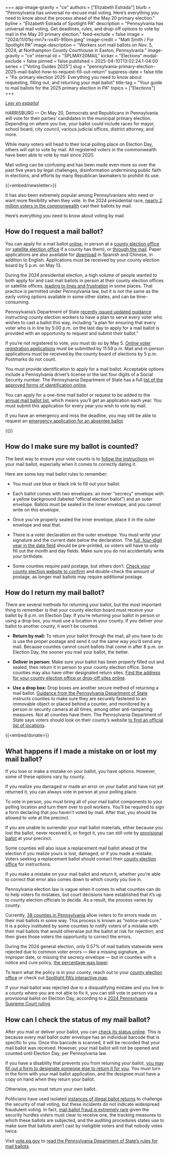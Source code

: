 +++
app-image-gravity = "ce"
authors = ["Elizabeth Estrada"]
blurb = "Pennsylvania has universal no-excuse mail voting. Here’s everything you need to know about the process ahead of the May 20 primary election."
byline = "Elizabeth Estrada of Spotlight PA"
description = "Pennsylvania has universal mail voting. Get deadlines, rules, and drop-off options to vote by mail in the May 20 primary election."
feed-exclude = false
image = "2024/11/01kj-mn7x-vx45-95bm.jpeg"
image-credit = "Matt Smith / For Spotlight PA"
image-description = "Workers sort mail ballots on Nov. 5, 2024, at Northampton County Courthouse in Easton, Pennsylvania."
image-gravity = "ce"
internal-id = "SPLMAY20MAIL"
kicker = "Elections"
modal-exclude = false
pinned = false
published = 2025-04-10T13:02:24.1-04:00
series = ["Voting Guides 2025"]
slug = "pennsylvania-primary-election-2025-mail-ballot-how-to-request-fill-out-return"
suppress-date = false
title = "Pa. primary election 2025: Everything you need to know about requesting, filling out, and returning your mail ballot"
title-tag = "Your guide to mail ballots for the 2025 primary election in PA"
topics = ["Elections"]
+++

<a href="https://www.spotlightpa.org/news/2025/04/pensilvania-elecciones-primarias-2025-votar-correo-como-llenar/"><em>Leer en español</em></a><em></em>

HARRISBURG — On May 20, Democrats and Republicans in Pennsylvania will vote for their parties’ candidates in the municipal primary election. Depending on where you live, your ballot could include races for mayor, school board, city council, various judicial offices, district attorney, and more.

While many voters will head to their local polling place on Election Day, others will opt to vote by mail. All registered voters in the commonwealth have been able to vote by mail since 2020.

Mail voting can be confusing and has been made even more so over the past five years by legal challenges, disinformation undermining public faith in elections, and efforts by many Republican lawmakers to prohibit its use.

{{<embed/newsletter>}}

It has also been extremely popular among Pennsylvanians who need or want more flexibility when they vote. In the 2024 presidential race, <a href="https://www.electionreturns.pa.gov/General/VoteByMethod?officeId=1&amp;districtId=1&amp;ElectionID=105&amp;ElectionType=G&amp;IsActive=0&amp;isRetention=0">nearly 2 million voters in the commonwealth</a> cast their ballots by mail.

Here’s everything you need to know about voting by mail:

## How do I request a mail ballot?

You can apply for a mail ballot <a href="https://www.pavoterservices.pa.gov/OnlineAbsenteeApplication/#/OnlineMailInBegin">online</a>, in person at a <a href="https://www.vote.pa.gov/Resources/Pages/Contact-Your-Election-Officials.aspx">county election office</a> (or <a href="https://vote.phila.gov/about-us/satellite-election-offices/">satellite election office</a> if a county has them), or <a href="https://www.vote.pa.gov/Voting-in-PA/pages/mail-and-absentee-ballot.aspx">through the mail</a>. Paper applications are also available for <a href="https://www.pavoterservices.pa.gov/OnlineAbsenteeApplication/#/OnlineAbsenteeBegin">download</a> in Spanish and Chinese, in addition to English. Applications must be received by your county election board by 5 p.m. on May 13.

During the 2024 presidential election, a high volume of people wanted to both apply for and cast mail ballots in person at their county election offices or satellite offices, <a href="https://apnews.com/article/pennsylvania-early-voting-problems-bucks-county-bdc20bfb2c82e29d8698c1a22feb0eae">leading to lines and frustration</a> in some places. That practice is permitted under Pennsylvania law, but it is not the same as the early voting options available in some other states, and can be time-consuming.

Pennsylvania’s Department of State <a href="https://www.pa.gov/content/dam/copapwp-pagov/en/dos/resources/voting-and-elections/directives-and-guidance/2025/2025-04-guidance-civilian%20absentee-mail%20ballot%20procedures.pdf">recently issued updated guidance</a> instructing county election workers to have a plan to serve every voter who wishes to cast a ballot this way, including “a plan for ensuring that every voter who is in line by 5:00 p.m. on the last day to apply for a mail ballot is provided with an opportunity to request and submit their ballot.”

If you’re not registered to vote, you must do so by May 5. <a href="https://www.pavoterservices.pa.gov/pages/VoterRegistrationApplication.aspx">Online voter registration applications</a> must be submitted by 11:59 p.m. Mail and in-person applications must be received by the county board of elections by 5 p.m. Postmarks do not count.

You must provide identification to apply for a mail ballot. Acceptable options include a Pennsylvania driver’s license or the last four digits of a Social Security number. The Pennsylvania Department of State has a full <a href="https://www.pa.gov/en/agencies/vote/voter-support/mail-in-and-absentee-ballot.html#accordion-dd009c8253-item-c2a744f7a8">list of the approved forms of identification online</a>.

You can apply for a one-time mail ballot or request to be added to the <a href="https://www.vote.pa.gov/Voting-in-PA/Pages/Annual-Mail-in-Voter-List.aspx">annual mail ballot list</a>, which means you’ll get an application each year. You must submit this application for every year you wish to vote by mail.

If you have an emergency and miss the deadline, you may still be able to request an <a href="https://www.pa.gov/en/agencies/vote/voter-support/mail-in-and-absentee-ballot/emergency-absentee-ballot.html">emergency application for an absentee ballot</a>.

{{<dewey-assistant>}}

## How do I make sure my ballot is counted?

The best way to ensure your vote counts is to <a href="https://www.vote.pa.gov/Voting-in-PA/Pages/Mail-and-Absentee-Ballot.aspx">follow the instructions</a> on your mail ballot, especially when it comes to correctly dating it.

Here are some key mail ballot rules to remember:

- You must use blue or black ink to fill out your ballot.

- Each ballot comes with two envelopes: an inner “secrecy” envelope with a yellow background (labeled “official election ballot”) and an outer envelope. Ballots must be sealed in the inner envelope, and you cannot write on this envelope.

- Once you’ve properly sealed the inner envelope, place it in the outer envelope and seal that.

- There is a voter declaration on the outer envelope. You must write your signature and the current date below the declaration. The <a href="https://www.spotlightpa.org/news/2024/07/pennsylvania-mail-ballot-year-envelope-department-of-state-directive/">full, four-digit year in the date field</a> should be pre-printed, so voters will have to only fill out the month and day fields. Make sure you do not accidentally write your birthdate.

- Some counties require paid postage, but others don’t. <a href="https://www.vote.pa.gov/Resources/Pages/Contact-Your-Election-Officials.aspx">Check your county election website to confirm</a> and double-check the amount of postage, as longer mail ballots may require additional postage.

## How do I return my mail ballot?

There are several methods for returning your ballot, but the most important thing to remember is that your county election board must receive your ballot by 8 p.m. on Election Day. If you’re returning your ballot in person or using a drop box, you must use a location in your county. If you deliver your ballot to another county, it won’t be counted.

- <strong>Return by mail: </strong>To return your ballot through the mail, all you have to do is use the proper postage and send it out the same way you’d send any mail. Because counties cannot count ballots that come in after 8 p.m. on Election Day, the sooner you mail your ballot, the better.

- <strong>Deliver in person: </strong>Make sure your ballot has been properly filled out and sealed, then return it in person to your county election office. Some counties may also have other designated return sites. <a href="http://vote.pa.gov/Voting-in-PA/Pages/Return-Ballot.aspx">Find the address for your county election office or drop-off sites online</a>.

- <strong>Use a drop box:</strong> Drop boxes are another secure method of returning a mail ballot. <a href="https://www.pa.gov/content/dam/copapwp-pagov/en/dos/resources/voting-and-elections/directives-and-guidance/2023-Ballot-Return-Guidance-2.0.pdf">Guidance from the Pennsylvania Department of State</a> instructs counties to make sure they are securely fastened to an immovable object or placed behind a counter, and monitored by a person or security camera at all times, among other anti-tampering measures. Not all counties have them. The Pennsylvania Department of State says voters should look on their county’s website <a href="https://www.vote.pa.gov/Resources/Pages/Contact-Your-Election-Officials.aspx">to find an official list of locations</a>.

{{<embed/donate>}}

## What happens if I made a mistake on or lost my mail ballot?

If you lose or make a mistake on your ballot, you have options. However, some of these options vary by county.

If you realize you damaged or made an error on your ballot and have not yet returned it, you can always vote in person at your polling place.

To vote in person, you must bring all of your mail ballot components to your polling location and turn them over to poll workers. You’ll be required to sign a form declaring that you haven’t voted by mail. After that, you should be allowed to vote at the precinct.

If you are unable to surrender your mail ballot materials, either because you lost the ballot, never received it, or forgot it, you can still vote by <a href="https://www.pa.gov/agencies/vote/voter-support/provisional-ballot.html">provisional ballot</a> at your precinct.

Some counties will also issue a replacement mail ballot ahead of the election if you realize yours is lost, damaged, or if you made a mistake. Voters seeking a replacement ballot should contact their <a href="https://www.pa.gov/agencies/vote/contact-us/contact-your-election-officials.html">county election office</a> for instructions.

If you make a mistake on your mail ballot and return it, whether you’re able to correct that error also comes down to which county you live in.

Pennsylvania election law is vague when it comes to what counties can do to help voters fix mistakes, but court decisions have established that it’s up to county election officials to decide. As a result, the process varies by county.

Currently, <a href="https://www.spotlightpa.org/news/2024/10/pennsylvania-election-2024-mail-ballot-curing-notice-errors-fix/">38 counties in Pennsylvania</a> allow voters to fix errors made on their mail ballots in some way. This process is known as “notice-and-cure.” It is a policy instituted by some counties to notify voters of a mistake with their mail ballots that would otherwise put the ballot at risk for rejection, and then gives those voters the opportunity to correct the errors.

During the 2024 general election, only 0.57% of mail ballots statewide were rejected due to common voter errors — like a missing signature, an improper date, or missing the secrecy envelope — but in counties with a notice and cure policy, <a href="https://www.spotlightpa.org/news/2025/02/pennsylvania-election-mail-ballot-rejection-data-curing-county-differences/">the percentage was lower</a>.

To learn what the policy is in your county, reach out to your <a href="https://www.pa.gov/agencies/vote/contact-us/contact-your-election-officials.html">county election office</a> or check out <a href="https://www.spotlightpa.org/news/2024/10/pennsylvania-election-2024-mail-ballot-curing-notice-errors-fix/">Spotlight PA’s interactive map</a>.

If your mail ballot was rejected due to a disqualifying mistake and you live in a county where you are not able to fix it, you can still vote in person via a provisional ballot on Election Day, according to a <a href="https://www.spotlightpa.org/news/2024/10/pennsylvania-election-mail-ballot-provisional-supreme-court/">2024 Pennsylvania Supreme Court ruling</a>.

## How can I check the status of my mail ballot?

After you mail or deliver your ballot, you can <a href="https://www.pavoterservices.pa.gov/pages/ballottracking.aspx">check its status online</a>. This is because every mail ballot outer envelope has an individual barcode that is specific to you. Once this barcode is scanned, it will be recorded that your mail ballot was received. However, your mail ballot will not be opened and counted until Election Day, per Pennsylvania law.

If you have a disability that prevents you from returning your ballot, <a href="https://www.vote.pa.gov/Voting-in-PA/Pages/Accessible-Voting.aspx">you may fill out a form to designate someone else to return it for you</a>. You must turn in the form with your mail ballot application, and the designee must have a copy on hand when they return your ballot.

Otherwise, you must return your own ballot.

Politicians have used isolated <a href="https://www.mcall.com/news/pennsylvania/mc-nws-pa-lehigh-ballot-drop-box-investigation-20220404-wk4ug6j25fgtffuhiwrxnai2ne-story.html">instances of illegal ballot returns</a> to challenge the security of mail voting, but these incidents do not indicate widespread fraudulent voting. In fact, <a href="https://www.cisa.gov/rumorcontrol">mail ballot fraud is extremely rare</a> given the security hurdles voters must clear to receive one, the tracking measures to which these ballots are subjected, and the auditing procedures states use to make sure that ballots aren’t cast by ineligible voters and that nobody votes twice.

Visit <a href="https://www.vote.pa.gov/">vote.pa.gov</a> to <a href="https://www.vote.pa.gov/Voting-in-PA/Pages/Mail-and-Absentee-Ballot.aspx">read the Pennsylvania Department of State’s rules for mail ballots</a>.

